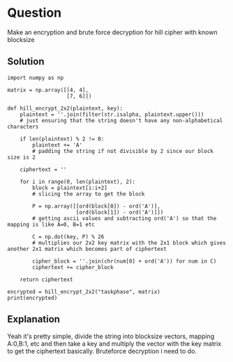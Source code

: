 # Question
Make an encryption and brute force decryption for hill cipher with known blocksize

## Solution
```
import numpy as np

matrix = np.array([[4, 4],
                   [7, 6]])

def hill_encrypt_2x2(plaintext, key):
    plaintext = ''.join(filter(str.isalpha, plaintext.upper()))
    # just ensuring that the string doesn't have any non-alphabetical characters

    if len(plaintext) % 2 != 0:
        plaintext += 'A'
        # padding the string if not divisible by 2 since our block size is 2

    ciphertext = ''

    for i in range(0, len(plaintext), 2):
        block = plaintext[i:i+2]
        # slicing the array to get the block

        P = np.array([[ord(block[0]) - ord('A')],
                      [ord(block[1]) - ord('A')]])
        # getting ascii values and subtracting ord('A') so that the mapping is like A=0, B=1 etc

        C = np.dot(key, P) % 26
        # multiplies our 2x2 key matrix with the 2x1 block which gives another 2x1 matrix which becomes part of ciphertext

        cipher_block = ''.join(chr(num[0] + ord('A')) for num in C)
        ciphertext += cipher_block

    return ciphertext

encrypted = hill_encrypt_2x2("taskphase", matrix)
print(encrypted)
```

## Explanation
Yeah it's pretty simple, divide the string into blocksize vectors, mapping A:0,B:1, etc and then take a key and multiply the vector with the key matrix to get the ciphertext basically.
Bruteforce decryption i need to do.


